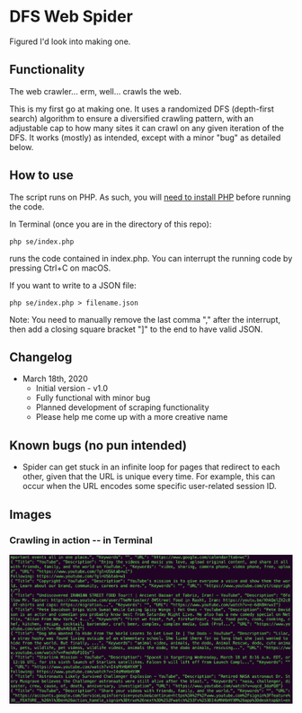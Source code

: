 # DFS Web Spider
Figured I'd look into making one.

## Functionality
The web crawler... erm, well... crawls the web.

This is my first go at making one. It uses a randomized DFS (depth-first search) algorithm to ensure a 
diversified crawling pattern, with an adjustable cap to how many sites it can crawl on any given iteration of the DFS. 
It works (mostly) as intended, except with a minor "bug" as detailed below.

## How to use
The script runs on PHP. As such, you will [need to install PHP](https://www.php.net/manual/en/install.php) 
before running the code.

In Terminal (once you are in the directory of this repo):
```shell
php se/index.php
```
runs the code contained in index.php. You can interrupt the running code by pressing Ctrl+C on macOS.

If you want to write to a JSON file:
```shell
php se/index.php > filename.json
```
Note: You need to manually remove the last comma "," after the interrupt, then add a closing square bracket "]" 
to the end to have valid JSON.
 
## Changelog
* March 18th, 2020
  * Initial version - v1.0
  * Fully functional with minor bug
  * Planned development of scraping functionality
  * Please help me come up with a more creative name

## Known bugs (no pun intended)
* Spider can get stuck in an infinite loop for pages that redirect to each other, given that the URL is unique 
every time. For example, this can occur when the URL encodes some specific user-related session ID.

## Images

### Crawling in action -- in Terminal
![Terminal Crawler](images/example.png)

